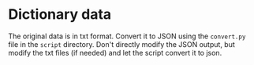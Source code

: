 # Dictionary data

The original data is in txt format. Convert it to JSON using the `convert.py`
file in the `script` directory. Don't directly modify the JSON output, but
modify the txt files (if needed) and let the script convert it to json.
